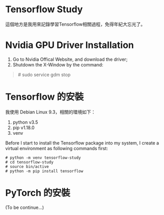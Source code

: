 # Tensorflow Study
這個地方是我用來記錄學習Tensorflow相關過程，免得年紀大忘光了。


# Nvidia GPU Driver Installation
1. Go to Nvidia Offical Website, and download the driver;
2. Shutdown the X-Window by the command:
  > \# sudo service gdm stop


# Tensorflow 的安裝
我使用 Debian Linux 9.3，相關的環境如下：
1. python v3.5
2. pip v1.18.0
3. venv


Before I start to install the Tensorflow package into my system, I create a virtual environment as following commands first:
```
# python -m venv tensorflow-study
# cd tensorflow-study
# source bin/active
# python -m pip install tensorflow
```

# PyTorch 的安裝

(To be continue...)
